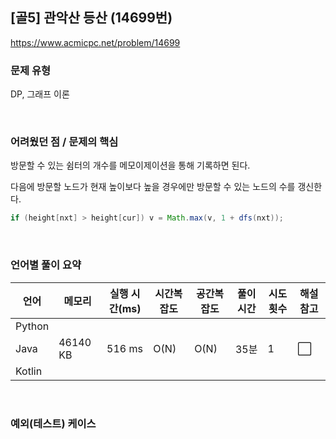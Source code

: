 ## [골5] 관악산 등산 (14699번)

https://www.acmicpc.net/problem/14699

### 문제 유형

DP, 그래프 이론

<br>

### 어려웠던 점 / 문제의 핵심

방문할 수 있는 쉼터의 개수를 메모이제이션을 통해 기록하면 된다.

다음에 방문할 노드가 현재 높이보다 높을 경우에만 방문할 수 있는 노드의 수를 갱신한다.

```java
if (height[nxt] > height[cur]) v = Math.max(v, 1 + dfs(nxt));
```

<br>

### 언어별 풀이 요약

| 언어   | 메모리   | 실행 시간(ms) | 시간복잡도 | 공간복잡도 | 풀이 시간 | 시도 횟수 | 해설 참고            |
| ------ | -------- | ------------- | ---------- | ---------- | --------- | --------- | -------------------- |
| Python |          |               |            |            |           |           |                      |
| Java   | 46140 KB | 516 ms        | O(N)       | O(N)       | 35분      | 1         | :white_large_square: |
| Kotlin |          |               |            |            |           |           |                      |

<br>

### 예외(테스트) 케이스

```
```

